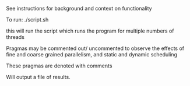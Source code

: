 See instructions for background and context on functionality

To run:
./script.sh

this will run the script which runs
the program for multiple numbers of threads

Pragmas may be commented out/ uncommented to
observe the effects of fine and coarse grained
parallelism, and static and dynamic scheduling

These pragmas are denoted with comments

Will output a file of results.